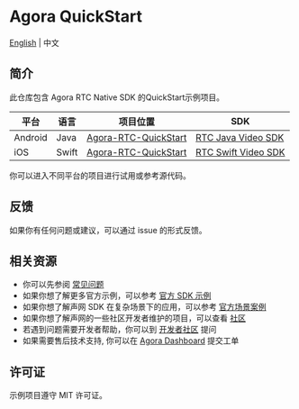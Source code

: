 # Agora QuickStart

[English](README.md) | 中文 

## 简介

此仓库包含 Agora RTC Native SDK 的QuickStart示例项目。

| 平台 | 语言 | 项目位置                                                 | SDK                                                                                                                             |
| -------- | -------- |------------------------------------------------------| ------------------------------------------------------------------------------------------------------------------------------- |
| Android  | Java     | [Agora-RTC-QuickStart](Android/Agora-RTC-QuickStart-Android) | [RTC Java Video SDK](https://doc.shengwang.cn/doc/rtc/android/resources) |
| iOS      | Swift    | [Agora-RTC-QuickStart](iOS/Agora-RTC-QuickStart-iOS) | [RTC Swift Video SDK](https://doc.shengwang.cn/doc/rtc/ios/resources) |

你可以进入不同平台的项目进行试用或参考源代码。

## 反馈

如果你有任何问题或建议，可以通过 issue 的形式反馈。

## 相关资源

- 你可以先参阅 [常见问题](https://docportal.shengwang.cn/cn/Real-time-Messaging/faq)
- 如果你想了解更多官方示例，可以参考 [官方 SDK 示例](https://github.com/AgoraIO)
- 如果你想了解声网 SDK 在复杂场景下的应用，可以参考 [官方场景案例](https://github.com/AgoraIO-usecase)
- 如果你想了解声网的一些社区开发者维护的项目，可以查看 [社区](https://github.com/AgoraIO-Community)
- 若遇到问题需要开发者帮助，你可以到 [开发者社区](https://rtcdeveloper.com/) 提问
- 如果需要售后技术支持, 你可以在 [Agora Dashboard](https://dashboard.agora.io) 提交工单

## 许可证

示例项目遵守 MIT 许可证。
